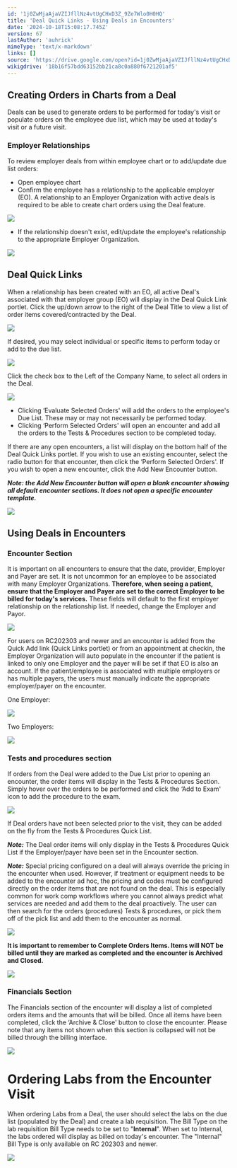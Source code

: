 ```yaml
---
id: '1j0ZwMjaAjaVZIJfllNz4vtUgCHxD3Z_9Ze7Wlo0H0HQ'
title: 'Deal Quick Links - Using Deals in Encounters'
date: '2024-10-18T15:08:17.745Z'
version: 67
lastAuthor: 'auhrick'
mimeType: 'text/x-markdown'
links: []
source: 'https://drive.google.com/open?id=1j0ZwMjaAjaVZIJfllNz4vtUgCHxD3Z_9Ze7Wlo0H0HQ'
wikigdrive: '18b16f57bdd63152bb21ca8c0a880f6721201af5'
---
```

## Creating Orders in Charts from a Deal

Deals can be used to generate orders to be performed for today's visit or populate orders on the employee due list, which may be used at today's visit or a future visit.

### Employer Relationships

To review employer deals from within employee chart or to add/update due list orders:

* Open employee chart
* Confirm the employee has a relationship to the applicable employer (EO). A relationship to an Employer Organization with active deals is required to be able to create chart orders using the Deal feature.

![](../deal-quick-links-using-deals-in-encounters.assets/2919a144361c705e01c8a59e79081b75.png)

* If the relationship doesn't exist, edit/update the employee's relationship to the appropriate Employer Organization.

![](../deal-quick-links-using-deals-in-encounters.assets/c48ce26bf44b3f0dfd214b6b5fe25dfb.png)

## Deal Quick Links

When a relationship has been created with an EO, all active Deal's associated with that employer group (EO) will display in the Deal Quick Link portlet. Click the up/down arrow to the right of the Deal Title to view a list of order items covered/contracted by the Deal.

![](../deal-quick-links-using-deals-in-encounters.assets/d0b3cee30de11b2a8da1e2add8d8711e.png)

If desired, you may select individual or specific items to perform today or add to the due list.

![](../deal-quick-links-using-deals-in-encounters.assets/1a0355a206a56924872bb8f8735388ab.png)

Click the check box to the Left of the Company Name, to select all orders in the Deal.

![](../deal-quick-links-using-deals-in-encounters.assets/2ca68b8b34ecef8b7c77ca40fd8f8f36.png)

* Clicking ‘Evaluate Selected Orders' will add the orders to the employee's Due List. These may or may not necessarily be performed today.
* Clicking ‘Perform Selected Orders' will open an encounter and add all the orders to the Tests & Procedures section to be completed today.

If there are any open encounters, a list will display on the bottom half of the Deal Quick Links portlet.  If you wish to use an existing encounter, select the radio button for that encounter, then click the ‘Perform Selected Orders'.  If you wish to open a new encounter, click the Add New Encounter button.

**_Note: the Add New Encounter button will open a blank encounter showing all default encounter sections. It does not open a specific encounter template._**

![](../deal-quick-links-using-deals-in-encounters.assets/87eb9dc7cd1c638952447439eddf624d.png)

## Using Deals in Encounters

### Encounter Section

It is important on all encounters to ensure that the date, provider, Employer and Payer are set. It is not uncommon for an employee to be associated with many Employer Organizations. **Therefore, when seeing a patient, ensure that the Employer and Payer are set to the correct Employer to be billed for today's services.** These fields will default to the first employer relationship on the relationship list. If needed, change the Employer and Payor.

![](../deal-quick-links-using-deals-in-encounters.assets/f1bffa8ea7ed69bb5d945ea41e9c13d2.png)

For users on RC202303 and newer and an encounter is added from the Quick Add link (Quick Links portlet) or from an appointment at checkin, the Employer Organization will auto populate in the encounter if the patient is linked to only one Employer and the payer will be set if that EO is also an account. If the patient/employee is associated with multiple employers or has multiple payers, the users must manually indicate the appropriate employer/payer on the encounter.

One Employer:

![](../deal-quick-links-using-deals-in-encounters.assets/ed7ea3c7287877975fb60bf84b24872f.png)

Two Employers:

![](../deal-quick-links-using-deals-in-encounters.assets/922df8e3f8f6ef139679b440141d932a.png)

### Tests and procedures section

If orders from the Deal were added to the Due List prior to opening an encounter, the order items will display in the Tests & Procedures Section. Simply hover over the orders to be performed and click the ‘Add to Exam' icon to add the procedure to the exam.

![](../deal-quick-links-using-deals-in-encounters.assets/174df74fe9ea6f053ed9b4260e0f6335.png)

If Deal orders have not been selected prior to the visit, they can be added on the fly from the Tests & Procedures Quick List.

**_Note:_** The Deal order items will only display in the Tests & Procedures Quick List if the Employer/payer have been set in the Encounter section.

**_Note:_** Special pricing configured on a deal will always override the pricing in the encounter when used. However, if treatment or equipment needs to be added to the encounter ad hoc, the pricing and codes must be configured directly on the order items that are not found on the deal. This is especially common for work comp workflows where you cannot always predict what services are needed and add them to the deal proactively. The user can then search for the orders (procedures) Tests & procedures, or pick them off of the pick list and add them to the encounter as normal.

![](../deal-quick-links-using-deals-in-encounters.assets/c97c795efec61dc2ef7a0c1af4e627c2.png)

**It is important to remember to Complete Orders Items. Items will NOT be billed until they are marked as completed and the encounter is Archived and Closed.**

![](../deal-quick-links-using-deals-in-encounters.assets/52c0d6688b52c6d03d74a4b547bbde54.png)

### Financials Section

The Financials section of the encounter will display a list of completed orders items and the amounts that will be billed. Once all items have been completed, click the ‘Archive & Close' button to close the encounter. Please note that any items not shown when this section is collapsed will not be billed through the billing interface.

![](../deal-quick-links-using-deals-in-encounters.assets/38a735ce2d308f98313549d26773dd38.png)

# Ordering Labs from the Encounter Visit

When ordering Labs from a Deal, the user should select the labs on the due list (populated by the Deal) and create a lab requisition. The Bill Type on the lab requisition Bill Type needs to be set to "**Internal**". When set to Internal, the labs ordered will display as billed on today's encounter. The "Internal" Bill Type is only available on RC 202303 and newer.

![](../deal-quick-links-using-deals-in-encounters.assets/06b404336451c60938f5c4b6cbf50af9.png)
